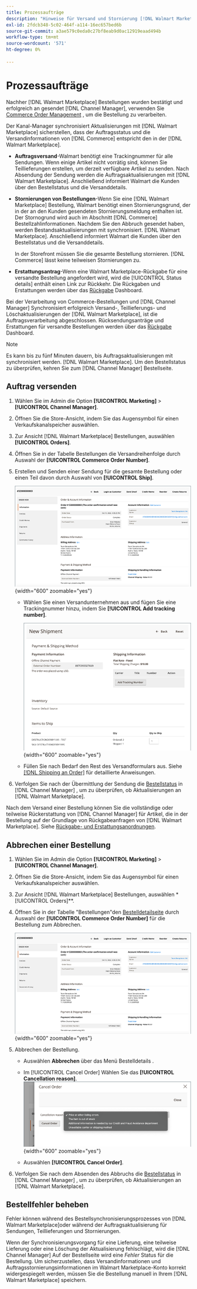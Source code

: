 ```yaml
---
title: Prozessaufträge
description: "Hinweise für Versand und Stornierung [!DNL Walmart Marketplace] Bestellungen von Adobe Commerce und Magento Open Source."
exl-id: 2fdcb348-5c02-464f-a114-16ec657bed6b
source-git-commit: a3ae579c0eda0c27bf8eab9d0ac12919eaad494b
workflow-type: tm+mt
source-wordcount: '571'
ht-degree: 0%

---
```


# Prozessaufträge

Nachher [!DNL Walmart Marketplace] Bestellungen wurden bestätigt und erfolgreich an gesendet [!DNL Channel Manager], verwenden Sie [Commerce Order Management](https://experienceleague.adobe.com/docs/commerce-admin/stores-sales/order-management/orders/orders.html#orders-workspace) , um die Bestellung zu verarbeiten.

Der Kanal-Manager synchronisiert Aktualisierungen mit [!DNL Walmart Marketplace] sicherstellen, dass der Auftragsstatus und die Versandinformationen von [!DNL Commerce] entspricht den in der [!DNL Walmart Marketplace].

* **Auftragsversand**-Walmart benötigt eine Trackingnummer für alle Sendungen. Wenn einige Artikel nicht vorrätig sind, können Sie Teillieferungen erstellen, um derzeit verfügbare Artikel zu senden. Nach Absendung der Sendung werden die Auftragsaktualisierungen mit [!DNL Walmart Marketplace]. Anschließend informiert Walmart die Kunden über den Bestellstatus und die Versanddetails.

* **Stornierungen von Bestellungen**-Wenn Sie eine [!DNL Walmart Marketplace] Bestellung, Walmart benötigt einen Stornierungsgrund, der in der an den Kunden gesendeten Stornierungsmeldung enthalten ist. Der Stornogrund wird auch im Abschnitt [!DNL Commerce] Bestellzahlinformationen. Nachdem Sie den Abbruch gesendet haben, werden Bestandsaktualisierungen mit synchronisiert. [!DNL Walmart Marketplace]. Anschließend informiert Walmart die Kunden über den Bestellstatus und die Versanddetails.

   In der Storefront müssen Sie die gesamte Bestellung stornieren. [!DNL Commerce] lässt keine teilweisen Stornierungen zu.

* **Erstattungsantrag**-Wenn eine Walmart Marketplace-Rückgabe für eine versandte Bestellung angefordert wird, wird die [!UICONTROL Status details] enthält einen Link zur Rückkehr. Die Rückgaben und Erstattungen werden über das [Rückgabe](return-refund-orders.md) Dashboard.

Bei der Verarbeitung von Commerce-Bestellungen und [!DNL Channel Manager] Synchronisiert erfolgreich Versand-, Teillieferungs- und Löschaktualisierungen der [!DNL Walmart Marketplace], ist die Auftragsverarbeitung abgeschlossen. Rücksendungsanträge und Erstattungen für versandte Bestellungen werden über das [Rückgabe](return-refund-orders.md) Dashboard.

>[!NOTE]
>
> Es kann bis zu fünf Minuten dauern, bis Auftragsaktualisierungen mit synchronisiert werden. [!DNL Walmart Marketplace]. Um den Bestellstatus zu überprüfen, kehren Sie zum [!DNL Channel Manager] Bestellseite.

## Auftrag versenden

1. Wählen Sie im Admin die Option **[!UICONTROL Marketing]** > **[!UICONTROL Channel Manager]**.

1. Öffnen Sie die Store-Ansicht, indem Sie das Augensymbol für einen Verkaufskanalspeicher auswählen.

1. Zur Ansicht [!DNL Walmart Marketplace] Bestellungen, auswählen **[!UICONTROL Orders]**.

1. Öffnen Sie in der Tabelle Bestellungen die Versandreihenfolge durch Auswahl der **[!UICONTROL Commerce Order Number]**.

1. Erstellen und Senden einer Sendung für die gesamte Bestellung oder einen Teil davon durch Auswahl von **[!UICONTROL Ship]**.

   ![Detailansicht einer Commerce-Bestellung für [!DNL Walmart Marketplace] order](assets/order-detail-with-external-order-id.png){width="600" zoomable="yes"}

   * Wählen Sie einen Versandunternehmen aus und fügen Sie eine Trackingnummer hinzu, indem Sie **[!UICONTROL Add tracking number]**.

      ![Detailansicht einer Commerce-Bestellung für [!DNL Walmart Marketplace] order](assets/order-shipment-add-tracking-number.png){width="600" zoomable="yes"}

   * Füllen Sie nach Bedarf den Rest des Versandformulars aus. Siehe [[!DNL Shipping an Order]](https://experienceleague.adobe.com/docs/commerce-admin/stores-sales/order-management/orders/order-ship.html) für detaillierte Anweisungen.

1. Verfolgen Sie nach der Übermittlung der Sendung die [Bestellstatus](manage-orders.md#about-order-status) in [!DNL Channel Manager] , um zu überprüfen, ob Aktualisierungen an [!DNL Walmart Marketplace].

Nach dem Versand einer Bestellung können Sie die vollständige oder teilweise Rückerstattung von [!DNL Channel Manager] für Artikel, die in der Bestellung auf der Grundlage von Rückgabeanfragen von [!DNL Walmart Marketplace]. Siehe [Rückgabe- und Erstattungsanordnungen](return-refund-orders.md).

## Abbrechen einer Bestellung

1. Wählen Sie im Admin die Option **[!UICONTROL Marketing]** > **[!UICONTROL Channel Manager]**.

1. Öffnen Sie die Store-Ansicht, indem Sie das Augensymbol für einen Verkaufskanalspeicher auswählen.

1. Zur Ansicht [!DNL Walmart Marketplace] Bestellungen, auswählen *[!UICONTROL Orders]**.

1. Öffnen Sie in der Tabelle &quot;Bestellungen&quot;den [Bestelldetailseite](manage-orders.md#view-order-detail) durch Auswahl der **[!UICONTROL Commerce Order Number]** für die Bestellung zum Abbrechen.

   ![Detailansicht einer Commerce-Bestellung für[!DNL Walmart Marketplace]order](assets/order-detail-with-external-order-id.png){width="600" zoomable="yes"}

1. Abbrechen der Bestellung.

   * Auswählen **Abbrechen** über das Menü Bestelldetails .

   * Im [!UICONTROL Cancel Order] Wählen Sie das **[!UICONTROL Cancellation reason]**.
   ![Detailansicht einer Commerce-Bestellung für [!DNL Walmart Marketplace] order](assets/cancel-order-reason-selector.png){width="600" zoomable="yes"}

   * Auswählen **[!UICONTROL Cancel Order]**.


1. Verfolgen Sie nach dem Absenden des Abbruchs die [Bestellstatus](manage-orders.md#about-order-status) in [!DNL Channel Manager] , um zu überprüfen, ob Aktualisierungen an [!DNL Walmart Marketplace].

## Bestellfehler beheben

Fehler können während des Bestellsynchronisierungsprozesses von [!DNL Walmart Marketplace]oder während der Auftragsaktualisierung für Sendungen, Teillieferungen und Stornierungen.

Wenn der Synchronisierungsvorgang für eine Lieferung, eine teilweise Lieferung oder eine Löschung der Aktualisierung fehlschlägt, wird die [!DNL Channel Manager] Auf der Bestellseite wird eine _Fehler_ Status für die Bestellung. Um sicherzustellen, dass Versandinformationen und Auftragsstornierungsinformationen im Walmart Marketplace-Konto korrekt widergespiegelt werden, müssen Sie die Bestellung manuell in Ihrem [!DNL Walmart Marketplace] speichern.


